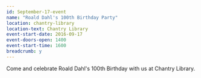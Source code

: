 ```yaml
---
id: September-17-event
name: "Roald Dahl's 100th Birthday Party"
location: chantry-library
location-text: Chantry Library
event-start-date: 2016-09-17
event-doors-open: 1400
event-start-time: 1600
breadcrumb: y
---
```

Come and celebrate Roald Dahl's 100th Birthday with us at Chantry Library.
